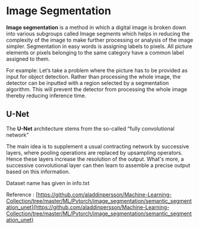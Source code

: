 # Image Segmentation


**Image segmentation** is a method in which a digital image is broken down into various subgroups called Image segments which helps in reducing the complexity of the image to make further processing or analysis of the image simpler. Segmentation in easy words is assigning labels to pixels. All picture elements or pixels belonging to the same category have a common label assigned to them.

For example: Let’s take a problem where the picture has to be provided as input for object detection. Rather than processing the whole image, the detector can be inputted with a region selected by a segmentation algorithm. This will prevent the detector from processing the whole image thereby reducing inference time.


## U-Net


The **U-Net** architecture stems from the so-called “fully convolutional network” 

The main idea is to supplement a usual contracting network by successive layers, where pooling operations are replaced by upsampling operators. Hence these layers increase the resolution of the output. What's more, a successive convolutional layer can then learn to assemble a precise output based on this information.

Dataset name has given in info.txt

Reference : [https://github.com/aladdinpersson/Machine-Learning-Collection/tree/master/ML/Pytorch/image_segmentation/semantic_segmentation_unet](https://github.com/aladdinpersson/Machine-Learning-Collection/tree/master/ML/Pytorch/image_segmentation/semantic_segmentation_unet)
